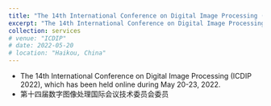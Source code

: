 ```yaml
---
title: "The 14th International Conference on Digital Image Processing (ICDIP 2022)技术委员会委员"
excerpt: "The 14th International Conference on Digital Image Processing (ICDIP 2022), which has been held online during May 20-23, 2022.<br/>"
collection: services
# venue: "ICDIP"
# date: 2022-05-20
# location: "Haikou, China"
---
```

* The 14th International Conference on Digital Image Processing (ICDIP 2022), which has been held online during May 20-23, 2022.
* 第十四届数字图像处理国际会议技术委员会委员